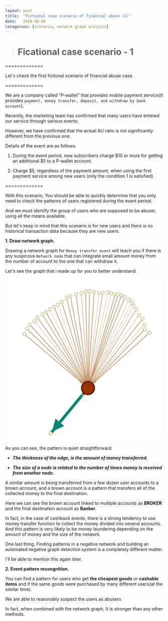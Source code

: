 ```yaml
---
layout: post
title:  "Fictional case scenario of financial abuse (1)"
date:   2018-06-08 
categories: [scenario, network graph analysis]
---
```


> # Ficational case scenario - 1
=============

Let's check the first fictional scenario of financial abuse case.

=============

We are a company called "P-wallet" that provides mobile payment service(It provides `payment, money transfer, deposit, and withdraw by bank account`).

Recently, the marketing team has confirmed that many users have entered our service through various events.

However, we have confirmed that the actual AU ratio is not significantly different from the previous one.

Details of the event are as follows.

1. During the event period, new subscribers charge $10 or more for getting an additional $5 to a P-wallet account.

2. Charge $5, regardless of the payment amount, when using the first payment service among new users (only the condition 1 is satisfied).

=============

With this scenario, You should be able to quickly determine that you only need to check the patterns of users registered during the event period. 

And we must identify the group of users who are supposed to be abuser, using all the means available.

But let's keep in mind that this scenario is for new users and there is no historical transaction data because they are new users.

**1. Draw network graph.**

Drawing a network graph for `Money transfer event` will teach you if there is any suspicous `Network node` that can integrate small amount money from the number of account to the one that can withdraw it.  

Let's see the graph that i made up for you to better understand. 
    
![screenshot_1](/static/img/sample_abuser.jpg)

As you can see, the pattern is quiet straightforward. 

  - ***The thickness of the edge, is the amount of money transferred.***

  - ***The size of a node is related to the number of times money is received from another node.***
    
A similar amount is being transferred from a few dozen user accounts to a brown account, and a brown account is a pattern that transfers all of the collected money to the final destination.

Here we can see the brown account linked to multiple accounts as **BROKER** and the final destination account as **Banker**.   

In fact, in the case of cashback events, there is a strong tendency to use money transfer function to collect the money divided into several accounts. And this pattern is very likely to be money laundering depending on the amount of money and the size of the network.

One last thing, Finding patterns in a negative network and building an automated negative graph detection system is a completely different matter.

I'll be able to mention this again later.

**2. Event pattern recongnition.**

You can find a pattern for users who get **the cheapest goods** or **cashable items** and if the same goods were purchased by many different users(at the similar time). 

We are able to reasonably suspect the users as abusers 

In fact, when combined with the network graph, It is stronger than any other methods. 
